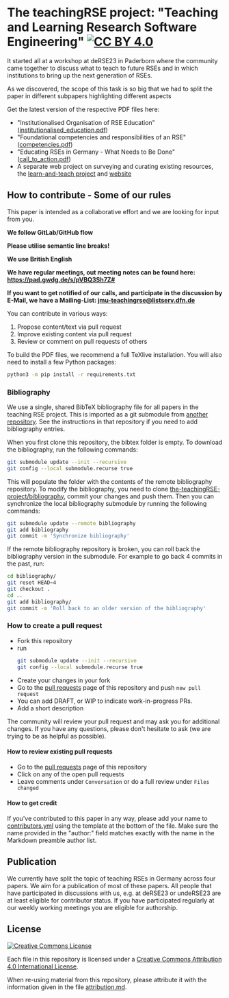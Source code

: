 # The teachingRSE project: "Teaching and Learning Research Software Engineering" [![CC BY 4.0](https://img.shields.io/badge/License-CC%20BY%204.0-lightgrey.svg)](http://creativecommons.org/licenses/by/4.0/)

It started all at a workshop at deRSE23 in Paderborn where the community came together to discuss what to teach to future RSEs
and in which institutions to bring up the next generation of RSEs.

As we discovered, the scope of this task is so big that 
we had to split the paper in different subpapers highlighting different aspects

Get the latest version of the respective PDF files here:

* "Institutionalised Organisation of RSE Education" ([institutionalised_education.pdf](https://github.com/the-teachingRSE-project/institutionalized_education/blob/build/institutionalised_education.pdf))
* "Foundational competencies and responsibilities of an RSE" ([competencies.pdf](https://github.com/the-teachingRSE-project/competencies/blob/build/competencies.pdf))
* "Educating RSEs in Germany - What Needs to Be Done" ([call_to_action.pdf](https://github.com/the-teachingRSE-project/call_to_action/blob/build/call_to_action.pdf))
* A separate web project on surveying and curating existing resources, the [learn-and-teach project](https://github.com/DE-RSE/learn-and-teach) and [website](https://de-rse.org/learn-and-teach/)

## How to contribute - Some of our rules

This paper is intended as a collaborative effort and we are looking for input from you.

**We follow GitLab/GitHub flow**

**Please utilise semantic line breaks!**

**We use British English**

**We have regular meetings, out meeting notes can be found here: https://pad.gwdg.de/s/pVBQ3Sh7Z#**

**If you want to get notified of our calls, and participate in the discussion by E-Mail, we have a Mailing-List: jmu-teachingrse@listserv.dfn.de**

You can contribute in various ways:

1. Propose content/text via pull request
1. Improve existing content via pull request
1. Review or comment on pull requests of others

To build the PDF files, we recommend a full TeXlive installation.
You will also need to install a few Python packages:

```sh
python3 -m pip install -r requirements.txt
```

### Bibliography

We use a single, shared BibTeX bibliography file for all papers in the teaching RSE project.
This is imported as a git submodule from [another repository](https://github.com/the-teachingRSE-project/bibliography).
See the instructions in that repository if you need to add bibliography entries.

When you first clone this repository, the bibtex folder is empty.
To download the bibliography, run the following commands:

```sh
git submodule update --init --recursive
git config --local submodule.recurse true
```

This will populate the folder with the contents of the remote bibliography repository.
To modify the bibliography, you need to clone
[the-teachingRSE-project/bibliography](https://github.com/the-teachingRSE-project/bibliography),
commit your changes and push them. Then you can synchronize the
local bibliography submodule by running the following commands:

```sh
git submodule update --remote bibliography
git add bibliography
git commit -m 'Synchronize bibliography'
```

If the remote bibliography repository is broken, you can roll back the bibliography version
in the submodule. For example to go back 4 commits in the past, run:

```sh
cd bibliography/
git reset HEAD~4
git checkout .
cd ..
git add bibliography/
git commit -m 'Roll back to an older version of the bibliography'
```

### How to create a pull request

- Fork this repository
- run
  ```sh
  git submodule update --init --recursive
  git config --local submodule.recurse true
  ```
- Create your changes in your fork
- Go to the [pull requests](https://github.com/the-teachingRSE-project/institutionalized_education/pulls) page of this repository and push `new pull request`
- You can add DRAFT, or WIP to indicate work-in-progress PRs.
- Add a short description

The community will review your pull request and may ask you for additional changes.
If you have any questions, please don't hesitate to ask (we are trying to be as
helpful as possible).

#### How to review existing pull requests

- Go to the [pull requests](https://github.com/the-teachingRSE-project/institutionalized_education/pulls) page of this repository
- Click on any of the open pull requests
- Leave comments under `Conversation` or do a full review under `Files changed`

#### How to get credit

If you've contributed to this paper in any way, please add your name to
[contributors.yml](contributors.yml) using the template at the bottom
of the file. Make sure the name provided in the "author:" field matches
exactly with the name in the Markdown preamble author list.

## Publication

We currently have split the topic of teaching RSEs in Germany across four papers.
We aim for a publication of most of these papers.
All people that have participated in discussions with us,
e.g. at deRSE23 or undeRSE23 are at least eligible for contributor status.
If you have participated regularly at our weekly working meetings you are eligible for
authorship.

## License

[![Creative Commons License](https://i.creativecommons.org/l/by/4.0/88x31.png)](https://creativecommons.org/licenses/by/4.0/)

Each file in this repository is licensed under a [Creative Commons Attribution 4.0 International License](https://creativecommons.org/licenses/by/4.0/).

When re-using material from this repository, please attribute it with the information given in the file [attribution.md](attribution.md).
